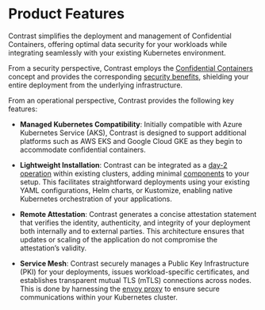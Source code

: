 # Product Features

Contrast simplifies the deployment and management of Confidential Containers, offering optimal data security for your workloads while integrating seamlessly with your existing Kubernetes environment.

From a security perspective, Contrast employs the [Confidential Containers](confidential-containers.md) concept and provides the corresponding [security benefits](security-benefits.md), shielding your entire deployment from the underlying infrastructure.

From an operational perspective, Contrast provides the following key features:

* **Managed Kubernetes Compatibility**: Initially compatible with Azure Kubernetes Service (AKS), Contrast is designed to support additional platforms such as AWS EKS and Google Cloud GKE as they begin to accommodate confidential containers.

* **Lightweight Installation**: Contrast can be integrated as a [day-2 operation](../getting-started/install.md) within existing clusters, adding minimal [components](../architecture/overview.md) to your setup. This facilitates straightforward deployments using your existing YAML configurations, Helm charts, or Kustomize, enabling native Kubernetes orchestration of your applications.

* **Remote Attestation**: Contrast generates a concise attestation statement that verifies the identity, authenticity, and integrity of your deployment both internally and to external parties. This architecture ensures that updates or scaling of the application do not compromise the attestation’s validity.

* **Service Mesh**: Contrast securely manages a Public Key Infrastructure (PKI) for your deployments, issues workload-specific certificates, and establishes transparent mutual TLS (mTLS) connections across nodes. This is done by harnessing the [envoy proxy](https://www.envoyproxy.io/) to ensure secure communications within your Kubernetes cluster.
